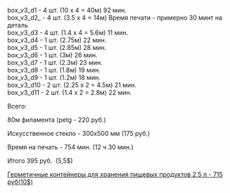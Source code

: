 box\_v3\_d1 - 4 шт. (10 х 4 = 40м) 92 мин.  
box\_v3\_d2\_ - 4 шт. (3.5 х 4 = 14м) Время печати - примерно 30 минт на деталь  
box\_v3\_d3 - 4 шт. (1.4 х 4 = 5.6м) 11 мин.  
box\_v3\_d4 - 1 шт. (2.75м) 22 мин.  
box\_v3\_d5 - 1 шт. (2.85м) 28 мин.  
box\_v3\_d6 - 1 шт. (3м) 26 мин.  
box\_v3\_d7 - 1 шт. (2.3м) 23 мин.  
box\_v3\_d8 - 1 шт. (1.8м) 19 мин.  
box\_v3\_d9 - 1 шт. (1.2м) 18 мин.  
box\_v3\_d10 - 2 шт. (2.25 х 2 = 4.5м) 21 мин.  
box\_v3\_d11 - 2 шт. (1.4 х 2 = 2.8м) 22 мин.

Всего:

80м филамента (petg - 220 руб.) 

Искусственное стекло - 300х500 мм (175 руб.)

Время на печать - 754 мин. (12 ч 30 мин.)

Итого 395 руб.  (5,5$)

[Герметичные контейнеры для хранения пищевых продуктов 2,5 л - 715 руб(10$)](https://aliexpress.ru/item/1005002246331839.html?item_id=1005002246331839&sku_id=12000020986733123)
